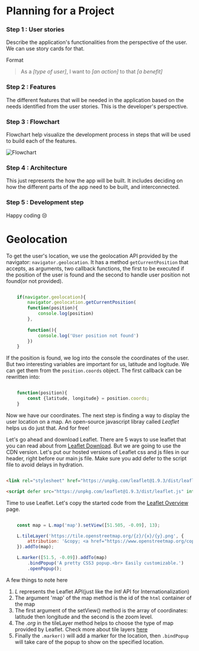 
# Planning for a Project



### Step 1 : User stories

Describe the application's functionalities from the perspective of the user. We can use story cards for that.

Format
> As a _[type of user]_, I want to _[an action]_ to that _[a benefit]_


### Step 2 : Features

The different features that will be needed in the application based on the needs identified from the user stories. This is the developer's perspective.

### Step 3 : Flowchart

Flowchart help visualize the development process in steps that will be used to build each of the features.

![Flowchart](https://github.com/Scholaa/100DaysJavascript/blob/main/DAY50/Screenshot%20from%202022-12-08%2011-28-39.png)

### Step 4 : Architecture

This just represents the how the app will be built. It includes deciding on how the different parts of the app need to be built, and interconnected.

### Step 5 : Development step

Happy coding :unamused:


# Geolocation

To get the user's location, we use the geolocation API provided by the navigator: `navigator.geolocation`. It has a method `getCurrentPosition` that accepts, as arguments, two callback functions, the first to be executed if the position of the user is found and the second to handle user position not found(or not provided).

```Javascript

    if(navigator.geolocation){
        navigator.geolocation.getCurrentPosition(
        function(position){
            console.log(position)
        }, 
        
        function(){
            console.log('User position not found')
        })
    }

```

If the position is found, we log into the console the coordinates of the user. But two interesting variables are important for us, latitude and logitude. We can get them from the `position.coords` object. The first callback can be rewritten into:

```Javascript

    function(position){
        const {latitude, longitude} = position.coords;
    }

```

Now we have our coordinates. The next step is finding a way to display the user location on a map. An open-source javascript libray called _Leaflet_ helps us do just that. And for free!

Let's go ahead and download Leaflet. There are 5 ways to use leaflet that you can read about from [Leaflet Download](https://leafletjs.com/download.html). But we are going to use the CDN version. Let's put our hosted versions of Leaflet css and js files in our header, right before our main js file. Make sure you add defer to the script file to avoid delays in hydration.

```html

<link rel="stylesheet" href="https://unpkg.com/leaflet@1.9.3/dist/leaflet.css" integrity="sha256-kLaT2GOSpHechhsozzB+flnD+zUyjE2LlfWPgU04xyI=" crossorigin="" />

<script defer src="https://unpkg.com/leaflet@1.9.3/dist/leaflet.js" integrity="sha256-WBkoXOwTeyKclOHuWtc+i2uENFpDZ9YPdf5Hf+D7ewM=" crossorigin=""></script>

```

Time to use Leaflet. Let's copy the started code from the [Leaflet Overview](https://leafletjs.com/index.html) page.

```Javascript

    const map = L.map('map').setView([51.505, -0.09], 13);

    L.tileLayer('https://tile.openstreetmap.org/{z}/{x}/{y}.png', {
        attribution: '&copy; <a href="https://www.openstreetmap.org/copyright">OpenStreetMap</a> contributors'
    }).addTo(map);

    L.marker([51.5, -0.09]).addTo(map)
        .bindPopup('A pretty CSS3 popup.<br> Easily customizable.')
        .openPopup();

```

A few things to note here

1. _L_ represents the Leaflet API(just like the _Intl_ API for Internationalization)
2. The argument 'map' of the map method is the id of the `html` container of the map
3. The first argument of the setView() method is the array of coordinates: latitude then longitude and the second is the zoom level.
4. The _.org_ in the tileLayer method helps to choose the type of map provided by Leaflet. Check more about tile layers [here](https://leafletjs.com/reference.html#tilelayer)
5. Finally the `.marker()` will add a marker for the location, then `.bindPopup` will take care of the popup to show on the specified location.





